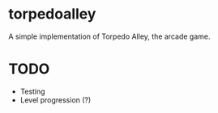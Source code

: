 torpedoalley
============

A simple implementation of Torpedo Alley, the arcade game. 

TODO
====

- Testing
- Level progression (?)
